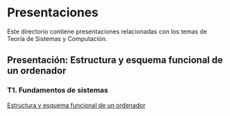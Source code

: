 # Presentaciones

Este directorio contiene presentaciones relacionadas con los temas de Teoría de Sistemas y Computación.

## Presentación: Estructura y esquema funcional de un ordenador

### T1. Fundamentos de sistemas

[Estructura y esquema funcional de un ordenador](https://victordomgs.github.io/Teoria-de-sistemas-i-computacion/Presentaciones/Estructura_esquema_funcional_ordenador.html)
